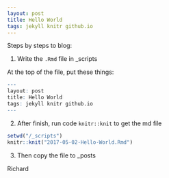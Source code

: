 ```yaml
---
layout: post
title: Hello World
tags: jekyll knitr github.io
---
```


Steps by steps to blog:
1. Write the `.Rmd` file in _scripts

At the top of the file, put these things:
```r
---
layout: post
title: Hello World
tags: jekyll knitr github.io
---
```
2. After finish, run code `knitr::knit` to get the md file

```r
setwd("/_scripts")
knitr::knit("2017-05-02-Hello-World.Rmd")
```
3. Then copy the file to _posts

Richard

